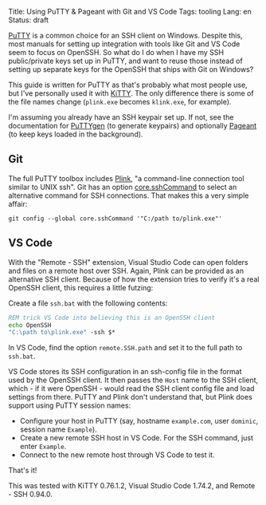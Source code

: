 Title: Using PuTTY & Pageant with Git and VS Code
Tags: tooling
Lang: en
Status: draft

[PuTTY] is a common choice for an SSH client on Windows. Despite this, most
manuals for setting up integration with tools like Git and VS Code seem to
focus on OpenSSH. So what do I do when I have my SSH public/private keys set
up in PuTTY, and want to reuse those instead of setting up separate keys for
the OpenSSH that ships with Git on Windows?

This guide is written for PuTTY as that's probably what most people use, but
I've personally used it with [KiTTY]. The only difference there is some of the
file names change (`plink.exe` becomes `klink.exe`, for example).

I'm assuming you already have an SSH keypair set up. If not, see the
documentation for [PuTTYgen] (to generate keypairs) and optionally [Pageant]
(to keep keys loaded in the background).

## Git

The full PuTTY toolbox includes [Plink], "a command-line connection tool
similar to UNIX ssh". Git has an option [core.sshCommand] to select an
alternative command for SSH connections. That makes this a very simple affair:

```
git config --global core.sshCommand '"C:/path to/plink.exe"'
```

## VS Code

With the "Remote - SSH" extension, Visual Studio Code can open folders and
files on a remote host over SSH. Again, Plink can be provided as an
alternative SSH client. Because of how the extension tries to verify it's a
real OpenSSH client, this requires a little futzing:

Create a file `ssh.bat` with the following contents:
```bat
REM trick VS Code into believing this is an OpenSSH client
echo OpenSSH
"C:\path to\plink.exe" -ssh $*
```

In VS Code, find the option `remote.SSH.path` and set it to the full path to
`ssh.bat`.

VS Code stores its SSH configuration in an ssh-config file in the format used by
the OpenSSH client. It then passes the `Host` name to the SSH client, which - if
it were OpenSSH - would read the SSH client config file and load settings from
there. PuTTY and Plink don't understand that, but Plink does support using PuTTY
session names:

- Configure your host in PuTTY (say, hostname `example.com`, user `dominic`,
  session name `Example`).
- Create a new remote SSH host in VS Code. For the SSH command, just enter `Example`.
- Connect to the new remote host through VS Code to test it.

That's it! 

This was tested with KiTTY 0.76.1.2, Visual Studio Code 1.74.2, and Remote - SSH 0.94.0.

[PuTTY]: https://www.chiark.greenend.org.uk/~sgtatham/putty/
[PuTTYgen]: https://the.earth.li/~sgtatham/putty/0.78/htmldoc/Chapter8.html#pubkey
[Pageant]: https://the.earth.li/~sgtatham/putty/0.78/htmldoc/Chapter9.html#pageant
[Plink]: https://the.earth.li/~sgtatham/putty/0.78/htmldoc/Chapter7.html#plink
[core.sshCommand]: https://git-scm.com/docs/git-config#Documentation/git-config.txt-coresshCommand
[GIT_SSH]: https://git-scm.com/book/en/v2/Git-Internals-Environment-Variables#_miscellaneous
[KiTTY]: http://www.9bis.net/kitty/

